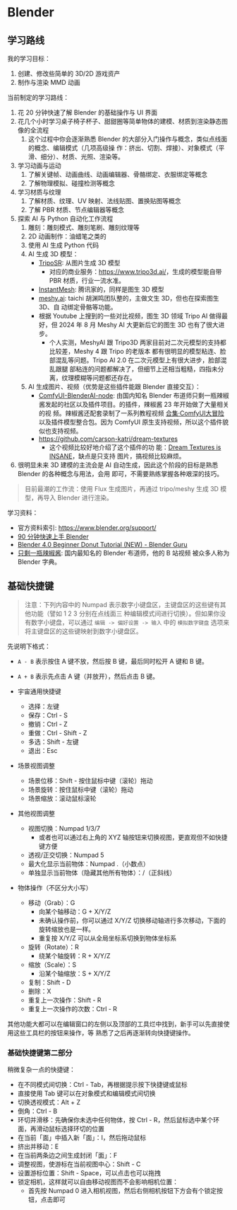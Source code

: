 # Blender

## 学习路线

我的学习目标：

1. 创建、修改些简单的 3D/2D 游戏资产
1. 制作与渲染 MMD 动画

当前制定的学习路线：

1. 花 20 分钟快速了解 Blender 的基础操作与 UI 界面
1. 花几个小时学习桌子椅子杯子、甜甜圈等简单物体的建模、材质到渲染静态图像的全流程
   1. 这个过程中你会逐渐熟悉 Blender 的大部分入门操作与概念，类似点线面的概念、编辑模式（几项高级操
      作：挤出、切割、焊接）、对象模式（平滑、细分）、材质、光照、渲染等。
1. 学习动画与运动
   1. 了解关键帧、动画曲线、动画编辑器、骨骼绑定、衣服绑定等概念
   1. 了解物理模拟、碰撞检测等概念
1. 学习材质与纹理
   1. 了解材质、纹理、UV 映射、法线贴图、置换贴图等概念
   1. 了解 PBR 材质、节点编辑器等概念
1. 探索 AI 与 Python 自动化工作流程
   1. 雕刻：雕刻模式、雕刻笔刷、雕刻纹理等
   1. 2D 动画制作：油蜡笔之类的
   1. 使用 AI 生成 Python 代码
   1. AI 生成 3D 模型：
      - [TripoSR](https://github.com/VAST-AI-Research/TripoSR): 从图片生成 3D 模型
        - 对应的商业服务：<https://www.tripo3d.ai/>，生成的模型能自带 PBR 材质，行业一流水准。
      - [InstantMesh](https://github.com/TencentARC/InstantMesh): 腾讯家的，同样是图生 3D 模型
      - [meshy.ai](https://www.meshy.ai): taichi 胡渊鸣团队整的，主做文生 3D，但也在探索图生 3D、自
        动绑定骨骼等功能。
      - 根据 Youtube 上搜到的一些对比视频，图生 3D 领域 Tripo AI 做得最好，但 2024 年 8 月 Meshy AI
        大更新后它的图生 3D 也有了很大进步。
        - 个人实测，MeshyAI 跟 Tripo3D 两家目前对二次元模型的支持都比较差，Meshy 4 跟 Tripo 的老版本
          都有很明显的模型粘连、脸部混乱等问题。Tripo AI 2.0 在二次元模型上有很大进步，脸部混乱跟腿
          部粘连的问题都解决了，但细节上还相当粗糙，四指未分离，纹理模糊等问题都还存在。
   1. AI 生成图片、视频（优势是这些插件能跟 Blender 直接交互）：
      - [ComfyUI-BlenderAI-node](https://github.com/AIGODLIKE/ComfyUI-BlenderAI-node): 由国内知名
        Blender 布道师只剩一瓶辣椒酱发起的社区以及插件项目。的插件，辣椒酱 23 年开始做了大量相关的视
        频。辣椒酱还配套录制了一系列教程视频
        [合集·ComfyUI大冒险](https://space.bilibili.com/35723238/channel/collectiondetail?sid=1320931)
        以及插件模型整合包。因为 ComfyUI 原生支持视频，所以这个插件貌似也支持视频。
      - https://github.com/carson-katri/dream-textures
        - 这个视频比较好地介绍了这个插件的功
          能：[Dream Textures is INSANE](https://www.youtube.com/watch?v=4kmdyNavuvs)，缺点是只支持
          图片，搞视频比较麻烦。
1. 很明显未来 3D 建模的主流会是 AI 自动生成，因此这个阶段的目标是熟悉 Blender 的各种概念与用法，会用
   即可，不需要熟练掌握各种艰深的技巧。

> 目前最潮的工作流：使用 Flux 生成图片，再通过 tripo/meshy 生成 3D 模型，再导入 Blender 进行渲染。

学习资料：

- 官方资料索引: https://www.blender.org/support/
- [90 分钟快速上手 Blender](https://www.bilibili.com/video/BV1kX4y1m7G5/)
- [Blender 4.0 Beginner Donut Tutorial (NEW) - Blender Guru](https://www.youtube.com/playlist?list=PLjEaoINr3zgEPv5y--4MKpciLaoQYZB1Z)
- [只剩一瓶辣椒酱](https://space.bilibili.com/35723238): 国内最知名的 Blender 布道师，他的 B 站视频
  被众多人称为 Blender 字典。

## 基础快捷键

> 注意：下列内容中的 Numpad 表示数字小键盘区，主键盘区的这些键有其他功能（譬如 1 2 3 分别在点线面三
> 种编辑模式间进行切换）。但如果你没有数字小键盘，可以通过 `编辑 -> 偏好设置 -> 输入` 中的
> `模拟数字键盘` 选项来将主键盘区的这些键映射到数字小键盘区。

先说明下格式：

- `A - B` 表示按住 A 键不放，然后按 B 键，最后同时松开 A 键和 B 键。
- `A + B` 表示先点击 A 键（并放开），然后点击 B 键。

- 宇宙通用快捷键
  - 选择：左键
  - 保存：Ctrl - S
  - 撤销：Ctrl - Z
  - 重做：Ctrl - Shift - Z
  - 多选：Shift - 左键
  - 退出：Esc
- 场景视图调整
  - 场景位移：Shift - 按住鼠标中键（滚轮）拖动
  - 场景旋转：按住鼠标中键（滚轮）拖动
  - 场景缩放：滚动鼠标滚轮
- 其他视图调整
  - 视图切换：Numpad 1/3/7
    - 或者也可以通过右上角的 XYZ 轴按钮来切换视图，更直观但不如快捷键方便
  - 透视/正交切换：Numpad 5
  - 最大化显示当前物体：Numpad .（小数点）
  - 单独显示当前物体（隐藏其他所有物体）：/（正斜线）
- 物体操作（不区分大小写）
  - 移动（Grab）：G
    - 向某个轴移动：G + X/Y/Z
    - 未确认操作前，你可以通过 X/Y/Z 切换移动轴进行多次移动，下面的旋转缩放也是一样。
    - 重复按 X/Y/Z 可以从全局坐标系切换到物体坐标系
  - 旋转（Rotate）：R
    - 绕某个轴旋转：R + X/Y/Z
  - 缩放（Scale）：S
    - 沿某个轴缩放：S + X/Y/Z
  - 复制：Shift - D
  - 删除：X
  - 重复上一次操作：Shift - R
  - 重复上一次操作的次数：Ctrl - R

其他功能大都可以在编辑窗口的左侧以及顶部的工具烂中找到，新手可以先直接使用这些工具栏的按钮来操作，等
熟悉了之后再逐渐转向快捷键操作。

### 基础快捷键第二部分

稍微复杂一点的快捷键：

- 在不同模式间切换：Ctrl - Tab，再根据提示按下快捷键或鼠标
- 直接使用 Tab 键可以在对象模式和编辑模式间切换
- 切换透视模式：Alt + Z
- 倒角：Ctrl - B
- 环切并滑移：先确保你未选中任何物体，按 Ctrl - R，然后鼠标选中某个环面，再滑动鼠标选择环切的位置
- 在当前「面」中插入新「面」：I，然后拖动鼠标
- 挤出并移动：E
- 在当前两条边之间生成封闭「面」：F
- 调整视图，使游标在当前视图中心：Shift - C
- 设置游标位置：Shift - Space，可以点击也可以拖拽
- 锁定相机，这样就可以自由移动视图而不会影响相机位置：
  - 首先按 Numpad 0 进入相机视图，然后右侧相机按钮下方会有个锁定按钮，点击即可
